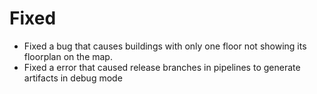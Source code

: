 # Fixed
- Fixed a bug that causes buildings with only one floor not showing its floorplan on the map.
- Fixed a error that caused release branches in pipelines to generate artifacts in debug mode

